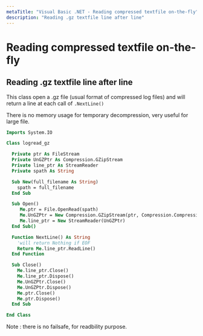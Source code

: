```yaml
---
metaTitle: "Visual Basic .NET - Reading compressed textfile on-the-fly"
description: "Reading .gz textfile line after line"
---
```


# Reading compressed textfile on-the-fly



## Reading .gz textfile line after line


This class open a .gz file (usual format of compressed log files) and will return a line at each call of `.NextLine()`

There is no memory usage for temporary decompression, very useful for large file.

```vb
Imports System.IO

Class logread_gz

  Private ptr As FileStream
  Private UnGZPtr As Compression.GZipStream
  Private line_ptr As StreamReader
  Private spath As String 

  Sub New(full_filename As String)
    spath = full_filename
  End Sub   

  Sub Open()
     Me.ptr = File.OpenRead(spath)
     Me.UnGZPtr = New Compression.GZipStream(ptr, Compression.CompressionMode.Decompress)
     Me.line_ptr = New StreamReader(UnGZPtr)
  End Sub()

  Function NextLine() As String
    'will return Nothing if EOF
    Return Me.line_ptr.ReadLine()
  End Function

  Sub Close()
    Me.line_ptr.Close()
    Me.line_ptr.Dispose()
    Me.UnGZPtr.Close()
    Me.UnGZPtr.Dispose()
    Me.ptr.Close()
    Me.ptr.Dispose()
  End Sub

End Class

```

Note : there is no failsafe, for readbility purpose.

